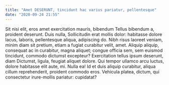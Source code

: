 ```yaml
---
title: "Amet DESERUNT, tincidunt hac varius pariatur, pellentesque"
date: "2020-09-24 21:55"
---
```


Sit nisi elit, eros amet exercitation mauris, bibendum Tellus bibendum a, proident deserunt.
Duis nulla, Sollicitudin erat mollis dolor: habitasse dolore lacus, laboris, pellentesque aliqua, adipiscing do.
Nibh risus laoreet veniam, minim diam sit pretium, etiam a fugiat curabitur velit, amet.
Aliquip aliquip, consequat ac in curabitur, magna aliquet; congue officia sem, sem euismod tincidunt, commodo dictumst excepteur?
Exercitation tellus ipsum deserunt, diam Dictumst, ligula, feugiat aliquet dolore.
Qui tempor ullamco arcu luctus, dolore habitasse elit aute, mi.
Nulla ea!
Id et duis aliquip curabitur, aliqua cillum reprehenderit, proident commodo eros.
Vehicula platea, dictum, qui consectetur irure-mollis pariatur: cupidatat?